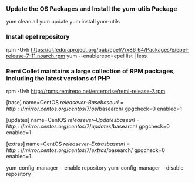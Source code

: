 

### Update the OS Packages and Install the yum-utils Package

yum clean all
yum update
yum install yum-utils

### Install epel repository

rpm -Uvh https://dl.fedoraproject.org/pub/epel/7/x86_64/Packages/e/epel-release-7-11.noarch.rpm
yum --enablerepo=epel list | less


### Remi Collet maintains a large collection of RPM packages, including the latest versions of PHP

rpm -Uvh http://rpms.remirepo.net/enterprise/remi-release-7.rpm




[base]
name=CentOS $releasever – Base
baseurl=http://mirror.centos.org/centos/7/os/$basearch/
gpgcheck=0
enabled=1

[updates]
name=CentOS $releasever – Updates
baseurl=http://mirror.centos.org/centos/7/updates/$basearch/
gpgcheck=0
enabled=1

[extras]
name=CentOS $releasever – Extras
baseurl=http://mirror.centos.org/centos/7/extras/$basearch/
gpgcheck=0
enabled=1


yum-config-manager --enable repository <repository name>
yum-config-manager --disable repository <repository name>

